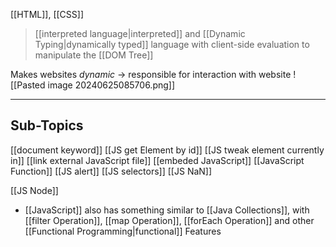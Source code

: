 [[HTML]], [[CSS]]

> [[interpreted language|interpreted]] and [[Dynamic Typing|dynamically typed]] language with client-side evaluation to manipulate the [[DOM Tree]]

Makes websites _dynamic_ -> responsible for interaction with website
![[Pasted image 20240625085706.png]]

---
## Sub-Topics
[[document keyword]]
[[JS get Element by id]]
[[JS tweak element currently in]]
[[link external JavaScript file]]
[[embeded JavaScript]]
[[JavaScript Function]]
[[JS alert]]
[[JS selectors]]
[[JS NaN]]

[[JS Node]]

- [[JavaScript]] also has something similar to [[Java Collections]], with [[filter Operation]], [[map Operation]], [[forEach Operation]] and other [[Functional Programming|functional]] Features